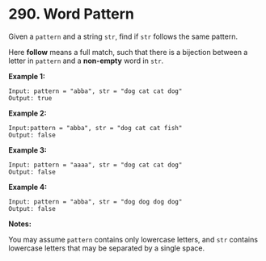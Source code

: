 # 290. Word Pattern

Given a `pattern` and a string `str`, find if `str` follows the same pattern.

Here **follow** means a full match, such that there is a bijection between a letter in `pattern` and a **non-empty** word in `str`.

**Example 1:**

```()
Input: pattern = "abba", str = "dog cat cat dog"
Output: true
```

**Example 2:**

```()
Input:pattern = "abba", str = "dog cat cat fish"
Output: false
```

**Example 3:**

```()
Input: pattern = "aaaa", str = "dog cat cat dog"
Output: false
```

**Example 4:**

```()
Input: pattern = "abba", str = "dog dog dog dog"
Output: false
```

**Notes:**

You may assume `pattern` contains only lowercase letters, and `str` contains lowercase letters that may be separated by a single space.
